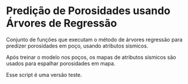 # Predição de Porosidades usando Árvores de Regressão

Conjunto de funções que executam o método de árvores regressão para predizer porosidades em poço, usando atributos sísmicos.

Após treinar o modelo nos poços, os mapas de atributos sísmicos são usados para espalhar porosidades em mapa.

Esse script é uma versão teste.
